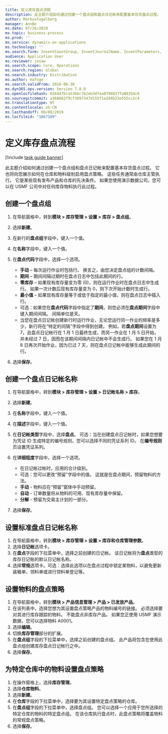 ```yaml
---
title: 定义库存盘点流程
description: 此主题介绍如何通过创建一个盘点组和盘点日记帐来配置基本存货盘点过程。
author: MarkusFogelberg
manager: AnnBe
ms.date: 07/26/2019
ms.topic: business-process
ms.prod: ''
ms.service: dynamics-ax-applications
ms.technology: ''
ms.search.form: InventCountGroup, InventJournalName, InventParameters, EcoResProductDetailsExtended, InventItemLocation, InventLocationIdLookup
audience: Application User
ms.reviewer: josaw
ms.search.scope: Core, Operations
ms.search.region: Global
ms.search.industry: Distribution
ms.author: mafoge
ms.search.validFrom: 2016-06-30
ms.dyn365.ops.version: Version 7.0.0
ms.openlocfilehash: 016447bca53bbc7b2eb3d7ea0790837fa8035dc6
ms.sourcegitcommit: a368682f9cf3897347d155f1a2d4b33e555cc2c4
ms.translationtype: HT
ms.contentlocale: zh-CN
ms.lasthandoff: 08/08/2019
ms.locfileid: "1867189"
---
```

# <a name="define-inventory-counting-processes"></a>定义库存盘点流程

[!include [task guide banner](../../includes/task-guide-banner.md)]

此主题介绍如何通过创建一个盘点组和盘点日记帐来配置基本存货盘点过程。 它也将向您展示如何在仓库和物料级别启用盘点策略。 这些任务通常由仓库主管执行。 它是某些现有发布产品和仓库的先决条件。 如果您使用演示数据公司，您可以在 USMF 公司中对任何库存物料执行此过程。


## <a name="create-a-counting-group"></a>创建一个盘点组
1. 在导航窗格中，转到**模块 > 库存管理 > 设置 > 库存 > 盘点组**。
2. 选择**新建**。
3. 在新行的**盘点组**字段中，键入一个值。
4. 在**名称**字段中，键入一个值。
5. 在**盘点代码**字段中，选择一个选项。

    - **手动** – 每次运行作业时包括行。 换言之，由您决定盘点组的计数间隔。  
    - **期间** – 期间间隔过期时在盘点日志中包括此期间的行。  
    - **零库存** – 如果现有库存量变为零 (0)，则在运行作业时在盘点日志中生成行。 如果一次计数后现有库存量变为 0，则下次开始计数时生成行。  
    - **最小值** – 如果现有库存量等于或低于指定的最小值，则在盘点日志中插入行。  
    - 可选：如果您在**盘点代码**字段中指定了**期间**，则您必须在**盘点期间**字段中键入期间间隔。 间隔单位是天。  
    - 当您在盘点日记帐创建新行时运行作业，无论您运行同一作业的频率是多少，新行将在“特定的间隔”字段中得到创建。 例如，若**盘点期间**设置为 7，且盘点日记帐行在 1 月 1 日最终生成，而另一作业在 1 月 5 日开始，并未经过 7 日，因而在该期间间隔内日记帐中不会生成行。 如果您在 1 月 8 日再次开始作业，因为已过 7 天，则在盘点日记帐中能够生成此期间的行。  

6. 选择**保存**。

## <a name="create-a-counting-journal-name"></a>创建一个盘点日记帐名称
1. 在导航窗格中，转到**模块 > 库存管理 > 设置 > 日记帐名称 > 库存**。
2. 选择**新建**。
3. 在**名称**字段中，键入一个值。
4. 在**描述**字段中，键入一个值。
5. 在**日记帐类型**字段中，选择**盘点**。 可选：当在创建盘点日记帐时，如果您想要为凭证 ID 生成特定的编号规则，您可以选择不同的凭证系列 ID。 在**编号规则**页设置凭证系列。  
6. 在**详细程度**字段中，选择一个选项。  

    - 在日记帐过帐时，应用的合计级别。  
    - 可选：您可以更改“预留”字段中的值。 这就是在盘点期间，预留物料的方法。   
    - **手动** - 物料应在“预留”窗体中手动预留。  
    - **自动** - 订单数量将从物料的可用、现有库存量中保留。   
    - **分解** - 预留为交易主计划的一部分。  

7. 选择**保存**。

## <a name="set-standard-counting-journal-name"></a>设置标准盘点日记帐名称
1. 在导航窗格中，转到**模块 > 库存管理 > 设置 > 库存和仓库管理参数**。
2. 选择**日记帐**选项卡。
3. 在**盘点**字段的下拉菜单中，选择之前创建的日记帐。 该日记帐将为**盘点**类型的库存日记帐的默认日记帐名称。  
4. 选择**常规**选项卡。可选：选择此选项以在盘点过程中锁定某物料，以避免更新装箱单、领料单或进行领料单登记等。  

## <a name="set-the-counting-policy-for-an-item"></a>设置物料的盘点策略
1. 在导航窗格中，转到**模块 > 产品信息管理 > 产品 > 已发放产品**。
2. 在该列表中，选择您想为其设置盘点策略产品的物料编号的链接。 必须选择要对其进行库存跟踪的物料。 不能盘点非库存产品。 如果您正使用 USMF 演示数据，您可以选择物料 A0001。  
3. 选择**编辑**。
4. 切换**库存管理**部分的扩展。
5. 在**盘点组**字段的下拉菜单中，选择之前创建的盘点组。 此产品将包含在使用此盘点组创建库存盘点日记帐行之中。  
6. 选择**保存**。

## <a name="set-the-counting-policy-for-an-item-in-a-specific-warehouse"></a>为特定仓库中的物料设置盘点策略
1. 在操作窗格上，选择**库存管理**。
2. 选择**仓库物料**。
3. 选择**新建**。
4. 在**仓库**字段的下拉菜单中，选择要为其设置特定盘点策略的仓库。
5. 在**盘点组**字段的下拉菜单中，选择盘点组。 您可以选择一个应用于您所选择的特定仓库的物料的特定盘点组。 在该仓库执行盘点时，此盘点策略将覆盖物料的常规盘点策略。  
6. 选择**保存**。

